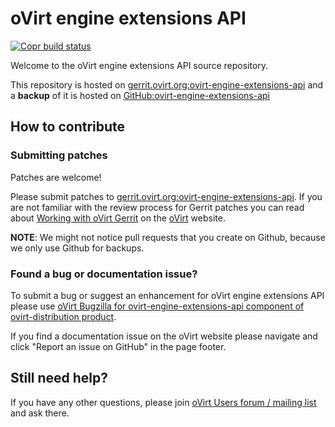 # oVirt engine extensions API

[![Copr build status](https://copr.fedorainfracloud.org/coprs/ovirt/ovirt-master-snapshot/package/ovirt-engine-extensions-api/status_image/last_build.png)](https://copr.fedorainfracloud.org/coprs/ovirt/ovirt-master-snapshot/package/ovirt-engine-extensions-api/)

Welcome to the oVirt engine extensions API source repository.

This repository is hosted on [gerrit.ovirt.org:ovirt-engine-extensions-api](https://gerrit.ovirt.org/#/admin/projects/ovirt-engine-extensions-api)
and a **backup** of it is hosted on [GitHub:ovirt-engine-extensions-api](https://github.com/oVirt/ovirt-engine-extensions-api)


## How to contribute

### Submitting patches

Patches are welcome!

Please submit patches to [gerrit.ovirt.org:ovirt-engine-extensions-api](https://gerrit.ovirt.org/#/admin/projects/ovirt-engine-extensions-api).
If you are not familiar with the review process for Gerrit patches you can read about [Working with oVirt Gerrit](https://ovirt.org/develop/dev-process/working-with-gerrit.html)
on the [oVirt](https://ovirt.org/) website.

**NOTE**: We might not notice pull requests that you create on Github, because we only use Github for backups.


### Found a bug or documentation issue?
To submit a bug or suggest an enhancement for oVirt engine extensions API please use
[oVirt Bugzilla for ovirt-engine-extensions-api component of ovirt-distribution product](https://bugzilla.redhat.com/enter_bug.cgi?product=ovirt-distribution).

If you find a documentation issue on the oVirt website please navigate and click "Report an issue on GitHub" in the page footer.


## Still need help?
If you have any other questions, please join [oVirt Users forum / mailing list](https://lists.ovirt.org/admin/lists/users.ovirt.org/) and ask there.

